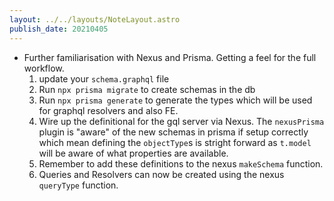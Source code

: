 ```yaml
---
layout: ../../layouts/NoteLayout.astro
publish_date: 20210405
---
```


- Further familiarisation with Nexus and Prisma. Getting a feel for the full workflow.
  1. update your `schema.graphql` file
  2. Run `npx prisma migrate` to create schemas in the db
  3. Run `npx prisma generate` to generate the types which will be used for graphql resolvers and also FE.
  4. Wire up the definitional for the gql server via Nexus. The `nexusPrisma` plugin is "aware" of the new schemas in prisma if setup correctly which mean defining the `objectType`s is stright forward as `t.model` will be aware of what properties are available.
  5. Remember to add these definitions to the nexus `makeSchema` function.
  6. Queries and Resolvers can now be created using the nexus `queryType` function.
